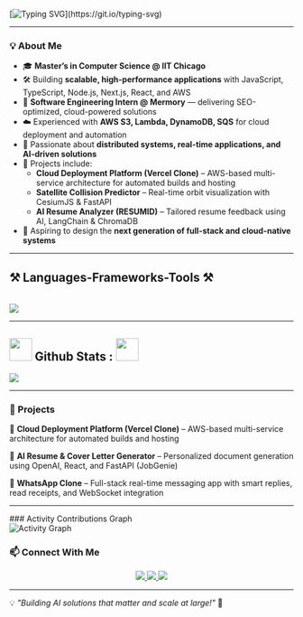 [![Typing SVG](https://readme-typing-svg.herokuapp.com?font=Noto+Sans+Display&weight=600&size=40&pause=600&color=F7F7F7&background=FFFFFF00&vCenter=true&random=false&width=503&height=65&lines=Hi+There+%F0%9F%91%8B!;I+am+Shiva+Raghav.)](https://git.io/typing-svg)


---

### 💡 About Me
- 🎓 **Master’s in Computer Science @ IIT Chicago**  
- 🛠️ Building **scalable, high-performance applications** with JavaScript, TypeScript, Node.js, Next.js, React, and AWS  
- 💼 **Software Engineering Intern @ Mermory** — delivering SEO-optimized, cloud-powered solutions  
- ☁️ Experienced with **AWS S3, Lambda, DynamoDB, SQS** for cloud deployment and automation  
- 📡 Passionate about **distributed systems, real-time applications, and AI-driven solutions**  
- 🚀 Projects include:
  - **Cloud Deployment Platform (Vercel Clone)** – AWS-based multi-service architecture for automated builds and hosting  
  - **Satellite Collision Predictor** – Real-time orbit visualization with CesiumJS & FastAPI  
  - **AI Resume Analyzer (RESUMID)** – Tailored resume feedback using AI, LangChain & ChromaDB  
- 🎯 Aspiring to design the **next generation of full-stack and cloud-native systems** 


---

<h2 >⚒️ Languages-Frameworks-Tools ⚒️</h2>
<br/>
<img src="https://skillicons.dev/icons?i=javascript,typescript,python,c,cpp,java,bash,react,redux,html,css,bootstrap,tailwind,mui,nodejs,express,spring,flask,graphql,mongodb,postgresql,sqlite,firebase,aws,docker,kubernetes,git,github,npm,postman,vercel,vscode,eclipse,idea,scikitlearn,hibernate,jest,figma"/>


<br>

---

## <img width="40px" src="https://img.shields.io/badge/-100000?logo=github&logoColor=white"/> Github Stats :  <img width="40px" src="https://img.shields.io/badge/-100000?logo=github&logoColor=white"/>

<img src="https://pacman.abozanona.me/?username=shivarag200701" />

---

### 📌 Projects  
🔹 **Cloud Deployment Platform (Vercel Clone)** – AWS-based multi-service architecture for automated builds and hosting

🔹 **AI Resume & Cover Letter Generator** – Personalized document generation using OpenAI, React, and FastAPI (JobGenie)

🔹 **WhatsApp Clone** – Full-stack real-time messaging app with smart replies, read receipts, and WebSocket integration

---
<td colspan="2" align="center">
      ### Activity Contributions Graph
      <br/>
      <img src="https://github-readme-activity-graph.vercel.app/graph?username=shivarag200701&radius=16&theme=high-contrast&area=true&order=5&custom_title=Activity%20Contributions%20Graph&line=00ff00&area_color=005f99&bg_color=000000&hide_border=true" alt="Activity Graph" />
    </td>
  </tr>
</table>

### 📫 Connect With Me  
<p align="center">
  <a href="https://www.linkedin.com/in/shiva-raghav/">
    <img src="https://img.shields.io/badge/LinkedIn-0A66C2?style=for-the-badge&logo=linkedin&logoColor=white" />
  </a>
  <a href="https://github.com/ShivaRaghav">
    <img src="https://img.shields.io/badge/GitHub-181717?style=for-the-badge&logo=github&logoColor=white" />
  </a>
  <a href="https://www.shiva-raghav.com/">
    <img src="https://img.shields.io/badge/Portfolio-000000?style=for-the-badge&logo=firefox&logoColor=white" />
  </a>
</p>

---

💡 *"Building AI solutions that matter and scale at large!"* 🚀
